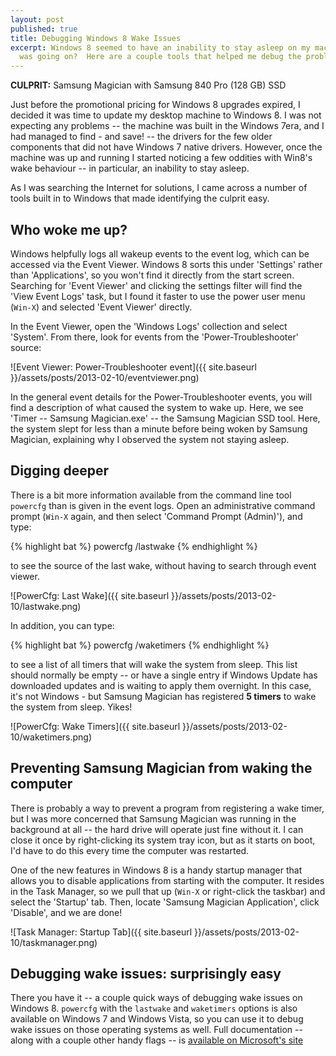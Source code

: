 ```yaml
---
layout: post
published: true
title: Debugging Windows 8 Wake Issues
excerpt: Windows 8 seemed to have an inability to stay asleep on my machine.  What
  was going on?  Here are a couple tools that helped me debug the problem.
---
```


**CULPRIT:** Samsung Magician with Samsung 840 Pro (128 GB) SSD

Just before the promotional pricing for Windows 8 upgrades expired, I decided it was time to update my desktop machine
to Windows 8. I was not expecting any problems -- the machine was built in the Windows 7era, and I had managed to find -
and save! -- the drivers for the few older components that did not have Windows 7 native drivers. However, once the
machine was up and running I started noticing a few oddities with Win8's wake behaviour -- in particular, an inability to
stay asleep.

As I was searching the Internet for solutions, I came across a number of tools built in to Windows that made identifying
the culprit easy.


## Who woke me up?

Windows helpfully logs all wakeup events to the event log, which can be accessed via the Event Viewer. Windows 8 sorts
this under 'Settings' rather than 'Applications', so you won't find it directly from the start screen. Searching for
'Event Viewer' and clicking the settings filter will find the 'View Event Logs' task, but I found it faster to use the
power user menu (`Win-X`) and selected 'Event Viewer' directly.

In the Event Viewer, open the 'Windows Logs' collection and select 'System'. From there, look for events from the
'Power-Troubleshooter' source:

![Event Viewer: Power-Troubleshooter event]({{ site.baseurl }}/assets/posts/2013-02-10/eventviewer.png)

In the general event details for the Power-Troubleshooter events, you will find a description of what caused the system
to wake up. Here, we see 'Timer -- Samsung Magician.exe' -- the Samsung Magician SSD tool. Here, the system slept for less
than a minute before being woken by Samsung Magician, explaining why I observed the system not staying asleep.

## Digging deeper

There is a bit more information available from the command line tool `powercfg` than is given in the event logs. Open an
administrative command prompt (`Win-X` again, and then select 'Command Prompt (Admin)'), and type:

{% highlight bat %}
    powercfg /lastwake
{% endhighlight %}

to see the source of the last wake, without having to search through event viewer.

![PowerCfg: Last Wake]({{ site.baseurl }}/assets/posts/2013-02-10/lastwake.png)

In addition, you can type:

{% highlight bat %}
    powercfg /waketimers
{% endhighlight %}

to see a list of all timers that will wake the system from sleep. This list should normally be empty -- or have a single
entry if Windows Update has downloaded updates and is waiting to apply them overnight. In this case, it's not Windows -
but Samsung Magician has registered **5 timers** to wake the system from sleep. Yikes!

![PowerCfg: Wake Timers]({{ site.baseurl }}/assets/posts/2013-02-10/waketimers.png)

## Preventing Samsung Magician from waking the computer

There is probably a way to prevent a program from registering a wake timer, but I was more concerned that Samsung
Magician was running in the background at all -- the hard drive will operate just fine without it. I can close it once by
right-clicking its system tray icon, but as it starts on boot, I'd have to do this every time the computer was
restarted.

One of the new features in Windows 8 is a handy startup manager that allows you to disable applications from starting
with the computer. It resides in the Task Manager, so we pull that up (`Win-X` or right-click the taskbar) and select
the 'Startup' tab. Then, locate 'Samsung Magician Application', click 'Disable', and we are done!

![Task Manager: Startup Tab]({{ site.baseurl }}/assets/posts/2013-02-10/taskmanager.png)

## Debugging wake issues: surprisingly easy

There you have it -- a couple quick ways of debugging wake issues on Windows 8. `powercfg` with the `lastwake` and
`waketimers` options is also available on Windows 7 and Windows Vista, so you can use it to debug wake issues on those
operating systems as well. Full documentation -- along with a couple other handy flags -- is [available on Microsoft's
site](http://technet.microsoft.com/en-us/library/hh875530%28WS.10%29.aspx)
